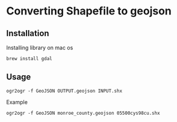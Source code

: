 # Converting Shapefile to geojson

## Installation
Installing library on mac os
```
brew install gdal
```

## Usage
```
ogr2ogr -f GeoJSON OUTPUT.geojson INPUT.shx
```

Example
```
ogr2ogr -f GeoJSON monroe_county.geojson 05500cys98cu.shx
```